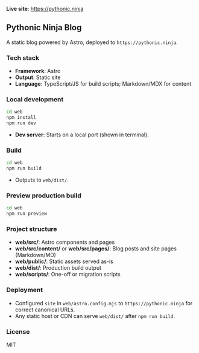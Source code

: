 **Live site**: https://pythonic.ninja

## Pythonic Ninja Blog

A static blog powered by Astro, deployed to `https://pythonic.ninja`.

### Tech stack
- **Framework**: Astro
- **Output**: Static site
- **Language**: TypeScript/JS for build scripts; Markdown/MDX for content

### Local development
```bash
cd web
npm install
npm run dev
```
- **Dev server**: Starts on a local port (shown in terminal).

### Build
```bash
cd web
npm run build
```
- Outputs to `web/dist/`.

### Preview production build
```bash
cd web
npm run preview
```

### Project structure
- **web/src/**: Astro components and pages
- **web/src/content/** or **web/src/pages/**: Blog posts and site pages (Markdown/MD)
- **web/public/**: Static assets served as-is
- **web/dist/**: Production build output
- **web/scripts/**: One-off or migration scripts

### Deployment
- Configured `site` in `web/astro.config.mjs` to `https://pythonic.ninja` for correct canonical URLs.
- Any static host or CDN can serve `web/dist/` after `npm run build`.

### License
MIT